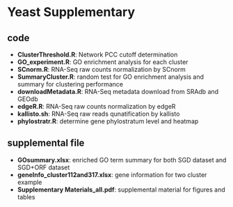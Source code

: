 # Yeast Supplementary

## code

   - **ClusterThreshold.R**:  Network PCC cutoff determination
   - **GO_experiment.R**: GO enrichment analysis for each cluster
   - **SCnorm.R**: RNA-Seq raw counts normalization by SCnorm
   - **SummaryCluster.R**: random test for GO enrichment analysis and summary for clustering performance
   - **downloadMetadata.R**: RNA-Seq metadata download from SRAdb and GEOdb
   - **edgeR.R**: RNA-Seq raw counts normalization by edgeR
   - **kallisto.sh**: RNA-Seq raw reads qunatification by kallisto
   - **phylostratr.R**: determine gene phylostratum level and heatmap
   
 ## supplemental file
 
   - **GOsummary.xlsx**: enriched GO term summary for both SGD dataset and SGD+ORF dataset
   - **geneInfo_cluster112and317.xlsx**: gene information for two cluster example
   - **Supplementary Materials_all.pdf**: supplemental material for figures and tables

